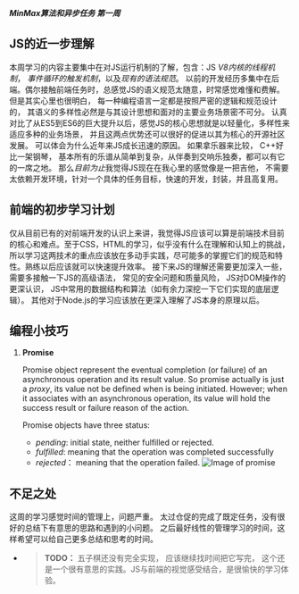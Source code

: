 ***MinMax算法和异步任务   第一周***

## JS的近一步理解
本周学习的内容主要集中在对JS运行机制的了解，包含：JS *V8内核的线程机制*， *事件循环的触发机制*，以及*现有的语法规范*。 以前的开发经历多集中在后端。偶尔接触前端任务时，总感觉JS的语义规范太随意，时常感觉难懂和费解。 但是其实心里也很明白， 每一种编程语言一定都是按照严密的逻辑和规范设计的， 其语义的多样性必然是与其设计思想和面对的主要业务场景密不可分。 认真对比了从ES5到ES6的巨大提升以后，感觉JS的核心思想就是以轻量化，多样性来适应多种的业务场景， 并且这两点优势还可以很好的促进以其为核心的开源社区发展。 可以体会为什么近年来JS成长迅速的原因。 如果拿乐器来比较， C++好比一架钢琴， 基本所有的乐谱从简单到复杂，从伴奏到交响乐独奏，都可以有它的一席之地。 那么*目前为止*我觉得JS现在在我心里的感觉像是一把吉他， 不需要太依赖开发环境，针对一个具体的任务目标，快速的开发，封装，并且高复用。  

## 前端的初步学习计划
仅从目前已有的对前端开发的认识上来讲，我觉得JS应该可以算是前端技术目前的核心和难点。至于CSS，HTML的学习，似乎没有什么在理解和认知上的挑战， 所以学习这两技术的重点应该放在多动手实践，尽可能多的掌握它们的规范和特性。熟练以后应该就可以快速提升效率。 接下来JS的理解还需要更加深入一些， 需要多接触一下JS的高级语法， 常见的安全问题和质量风险， JS对DOM操作的更深认识， JS中常用的数据结构和算法（如有余力深挖一下它们实现的底层逻辑）。  其他对于Node.js的学习应该放在更深入理解了JS本身的原理以后。

## 编程小技巧
1. **Promise**

    Promise object represent the eventual completion (or failure) of an asynchronous operation and its result value. So promise actually is just a *proxy*, its value not be defined when is being initiated. However; when it associates with an asynchronous operation, its value will hold the success result or  failure reason of the action.

    Promise objects have three status:
    - *pending*: initial state, neither fulfilled or rejected.
    - *fulfilled*: meaning that the operation was completed successfully
    - *rejected*： meaning that the operation failed. 
    ![Image of promise](https://mdn.mozillademos.org/files/15911/promises.png)

## 不足之处
这周的学习感觉时间的管理上，问题严重。 太过仓促的完成了既定任务，没有很好的总结下有意思的思路和遇到的小问题。 之后最好线性的管理学习的时间，这样希望可以给自己更多总结和思考的时间。 

+ >**TODO：** 五子棋还没有完全实现， 应该继续找时间把它写完， 这个还是一个很有意思的实践。JS与前端的视觉感受结合，是很愉快的学习体验。